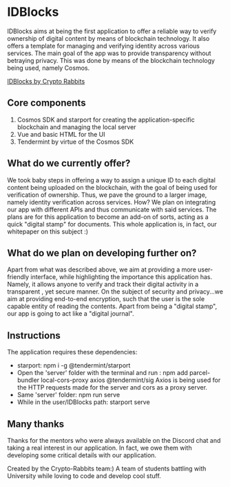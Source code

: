 # IDBlocks

IDBlocks aims at being the first application to offer a reliable way to verify ownership of digital content by means of blockchain technology. It also offers a template for managing and verifying identity across various services. The main goal of the app was to provide transparency without betraying privacy. This was done by means of the blockchain technology being used, namely Cosmos.

[IDBlocks by Crypto Rabbits](https://github.com/Crypto-Rabbits/IDBlocks/blob/master/image/LogoCryptoRabbits.jpeg)

## Core components

1. Cosmos SDK and starport for creating the application-specific blockchain and managing the local server
2. Vue and basic HTML for the UI
3. Tendermint by virtue of the Cosmos SDK

## What do we currently offer?

We took baby steps in offering a way to assign a unique ID to each digital content being uploaded on the blockchain, with the goal of being used
for verification of ownership. Thus, we pave the ground to a larger image, namely identity verification across services. How? We plan on integrating our app with different APIs and thus communicate with said services. The plans are for this application to become an add-on of sorts, acting as a quick "digital stamp" for documents. This whole application is, in fact, our whitepaper on this subject :)

## What do we plan on developing further on?

Apart from what was described above, we aim at providing a more user-friendly interface, while highlighting the importance this application has. Namely, it allows anyone to verify and track their digital activity in a transparent , yet secure manner. On the subject of security and privacy...we aim at providing end-to-end encryption, such that the user is the sole capable entity of reading the contents. Apart from being a "digital stamp", our app is going to act like a "digital journal".

## Instructions

The application requires these dependencies:

* starport: npm i -g @tendermint/starport
* Open the 'server' folder with the terminal and run : npm add parcel-bundler local-cors-proxy axios @tendermint/sig
Axios is being used for the HTTP requests made for the server and cors as a proxy server.
* Same 'server' folder: npm run serve
* While in the user/IDBlocks path: starport serve

## Many thanks

Thanks for the mentors who were always available on the Discord chat and taking a real interest in our application. In fact, we owe them with developing some critical details with our application.

Created by the Crypto-Rabbits team:) A team of students battling with University while loving to code and develop cool stuff.
